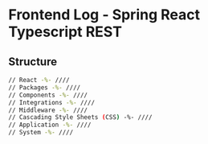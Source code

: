 # Frontend Log - Spring React Typescript REST

## Structure

```bash
// React -%- ////
// Packages -%- ////
// Components -%- ////
// Integrations -%- ////
// Middleware -%- ////
// Cascading Style Sheets (CSS) -%- ////
// Application -%- ////
// System -%- ////
```
